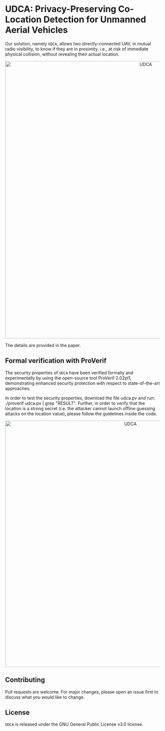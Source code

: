 # UDCA: Privacy-Preserving Co-Location Detection for Unmanned Aerial Vehicles

Our solution, namely ``UDCA``, allows two directly-connected UAV, in mutual radio visibility, to know if they are in proximity, i.e., at risk of immediate physical collision, without revealing their actual location.

<p align="center">
  <img src="https://github.com/pietrotedeschi/udca/blob/master/figures/scenario_udca.png" alt="UDCA" width="900">
</p>

The details are provided in the paper.

## Formal verification with ProVerif
The security properties of ``UDCA`` have been verified formally and experimentally by using the open-source tool ProVerif 2.02pl1, demonstrating enhanced security protection with respect to state-of-the-art approaches.

In order to test the security properties, download the file udca.pv and run: ./proverif udca.pv | grep "RESULT". Further, in order to verify that the location is a strong secret (i.e. the attacker cannot launch offline guessing attacks on the location value), please follow the guidelines inside the code.

<p align="center">
  <img src="https://github.com/pietrotedeschi/udca/raw/main/figures/proverif.png" alt="UDCA" width="800">
</p>

## Contributing
Pull requests are welcome. For major changes, please open an issue first to discuss what you would like to change.

## License
``UDCA`` is released under the GNU General Public License v3.0 license.
